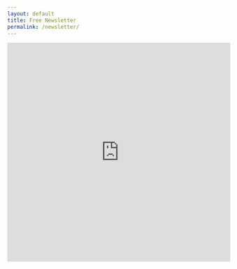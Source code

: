 ```yaml
---
layout: default
title: Free Newsletter
permalink: /newsletter/
---
```


<iframe src="https://signup.e2ma.net/signup/1904694/1892845/" width="510" height="500" frameborder="0"></iframe>
